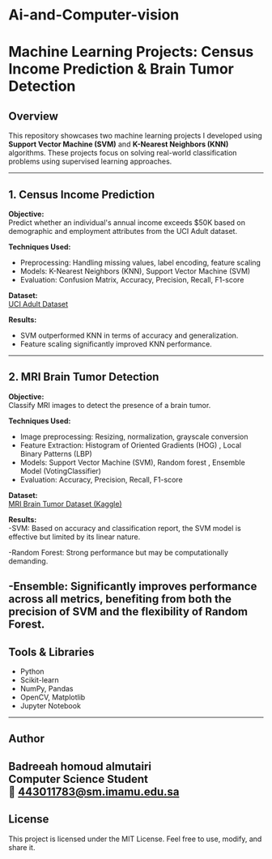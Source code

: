 # Ai-and-Computer-vision
# Machine Learning Projects: Census Income Prediction & Brain Tumor Detection

## Overview

This repository showcases two machine learning projects I developed using **Support Vector Machine (SVM)** and **K-Nearest Neighbors (KNN)** algorithms. These projects focus on solving real-world classification problems using supervised learning approaches.

---

## 1. Census Income Prediction

**Objective:**  
Predict whether an individual's annual income exceeds $50K based on demographic and employment attributes from the UCI Adult dataset.

**Techniques Used:**  
- Preprocessing: Handling missing values, label encoding, feature scaling  
- Models: K-Nearest Neighbors (KNN), Support Vector Machine (SVM)  
- Evaluation: Confusion Matrix, Accuracy, Precision, Recall, F1-score

**Dataset:**  
[UCI Adult Dataset](https://archive.ics.uci.edu/ml/datasets/adult)

**Results:**  
- SVM outperformed KNN in terms of accuracy and generalization.  
- Feature scaling significantly improved KNN performance.

---

## 2. MRI Brain Tumor Detection

**Objective:**  
Classify MRI images to detect the presence of a brain tumor.

**Techniques Used:**  
- Image preprocessing: Resizing, normalization, grayscale conversion  
- Feature Extraction: Histogram of Oriented Gradients (HOG) , Local Binary Patterns (LBP)
- Models: Support Vector Machine (SVM), Random forest , Ensemble Model (VotingClassifier) 
- Evaluation: Accuracy, Precision, Recall, F1-score

**Dataset:**  
[MRI Brain Tumor Dataset (Kaggle)](https://www.kaggle.com/navoneel/brain-mri-images-for-brain-tumor-detection)

**Results:**  
-SVM: Based on accuracy and classification report, the SVM model is effective but limited by its linear nature.

-Random Forest: Strong performance but may be computationally demanding.

-Ensemble: Significantly improves performance across all metrics, benefiting from both the precision of SVM and the flexibility of Random Forest.
---

## Tools & Libraries

- Python  
- Scikit-learn  
- NumPy, Pandas  
- OpenCV, Matplotlib  
- Jupyter Notebook

---

## Author

**Badreeah homoud almutairi**  
Computer Science Student  
📧 443011783@sm.imamu.edu.sa 
---

## License

This project is licensed under the MIT License. Feel free to use, modify, and share it.
